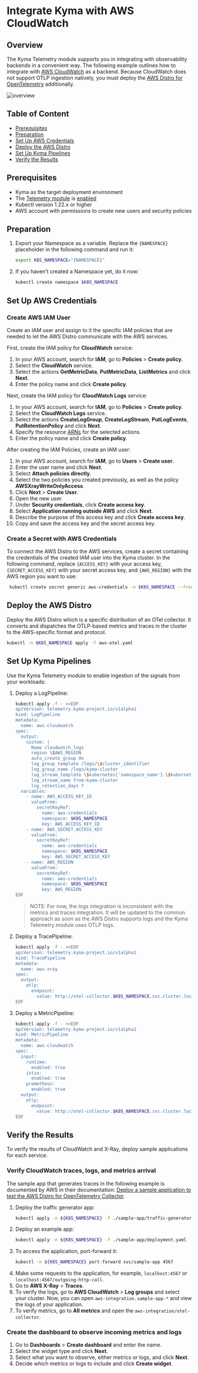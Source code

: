 # Integrate Kyma with AWS CloudWatch

## Overview

The Kyma Telemetry module supports you in integrating with observability backends in a convenient way. The following example outlines how to integrate with [AWS CloudWatch](https://aws.amazon.com/cloudwatch) as a backend. Because CloudWatch does not support OTLP ingestion natively, you must deploy the [AWS Distro for OpenTelemetry](https://aws-otel.github.io) additionally.

![overview](../assets/cloudwatch.drawio.svg)

## Table of Content

- [Prerequisites](#prerequisites)
- [Preparation](#preparation)
- [Set Up AWS Credentials](#set-up-aws-credentials)
- [Deploy the AWS Distro](#deploy-the-aws-distro)
- [Set Up Kyma Pipelines](#set-up-kyma-pipelines)
- [Verify the Results](#verify-the-results)

## Prerequisites

- Kyma as the target deployment environment
- The [Telemetry module](https://kyma-project.io/#/telemetry-manager/user/README) is [enabled](https://kyma-project.io/#/02-get-started/01-quick-install)
- Kubectl version 1.22.x or higher
- AWS account with permissions to create new users and security policies


## Preparation

1. Export your Namespace as a variable. Replace the `{NAMESPACE}` placeholder in the following command and run it:

    ```bash
    export K8S_NAMESPACE="{NAMESPACE}"
    ```
1. If you haven't created a Namespace yet, do it now:
    ```bash
    kubectl create namespace $K8S_NAMESPACE
    ```
## Set Up AWS Credentials

### Create AWS IAM User

Create an IAM user and assign to it the specific IAM policies that are needed to let the AWS Distro communicate with the AWS services.

First, create the IAM policy for **CloudWatch** service:
1. In your AWS account, search for **IAM**, go to **Policies** > **Create policy**.
1. Select the **CloudWatch** service.
1. Select the actions **GetMetricData**, **PutMetricData**, **ListMetrics** and click **Next**.
1. Enter the policy name and click **Create policy**.

Next, create the IAM policy for **CloudWatch Logs** service:
1. In your AWS account, search for **IAM**, go to **Policies** > **Create policy**.
1. Select the **CloudWatch Logs** service.
1. Select the actions **CreateLogGroup**, **CreateLogStream**, **PutLogEvents**, **PutRetentionPolicy** and click **Next**.
1. Specify the resource [ARNs](https://docs.aws.amazon.com/IAM/latest/UserGuide/reference-arns.html) for the selected actions.
1. Enter the policy name and click **Create policy**.

After creating the IAM Policies, create an IAM user:
1. In your AWS account, search for **IAM**, go to **Users** > **Create user**.
1. Enter the user name and click **Next**.
1. Select **Attach policies directly**.
1. Select the two policies you created previously, as well as the policy **AWSXrayWriteOnlyAccess**.
1. Click **Next** > **Create User**.
1. Open the new user.
1. Under **Security credentials**, click **Create access key**.
1. Select **Application running outside AWS** and click **Next**.
1. Describe the purpose of this access key and click **Create access key**.
1. Copy and save the access key and the secret access key.

### Create a Secret with AWS Credentials

To connect the AWS Distro to the AWS services, create a secret containing the credentials of the created IAM user into the Kyma cluster. In the following command, replace `{ACCESS_KEY}` with your access key, `{SECRET_ACCESS_KEY}` with your secret access key, and `{AWS_REGION}` with the AWS region you want to use:
 
```bash
 kubectl create secret generic aws-credentials -n $K8S_NAMESPACE --from-literal=AWS_ACCESS_KEY_ID={ACCESS_KEY} --from-literal=AWS_SECRET_ACCESS_KEY={SECRET_ACCESS_KEY} --from-literal=AWS_REGION={AWS_REGION}
 ```

## Deploy the AWS Distro

Deploy the AWS Distro which is a specific distribution of an OTel collector. It converts and dispatches the OTLP-based metrics and traces in the cluster to the AWS-specific format and protocol.

 ```bash
 kubectl -n $K8S_NAMESPACE apply -f aws-otel.yaml
 ```

## Set Up Kyma Pipelines

Use the Kyma Telemetry module to enable ingestion of the signals from your workloads:

1. Deploy a LogPipeline:
   ```bash
   kubectl apply -f - <<EOF
   apiVersion: telemetry.kyma-project.io/v1alpha1
   kind: LogPipeline
   metadata:
     name: aws-cloudwatch
   spec:
     output:
       custom: |
         Name cloudwatch_logs
         region \$AWS_REGION
         auto_create_group On
         log_group_template /logs/\$cluster_identifier
         log_group_name /logs/kyma-cluster         
         log_stream_template \$kubernetes['namespace_name'].\$kubernetes['pod_name'].\$kubernetes['container_name']
         log_stream_name from-kyma-cluster
         log_retention_days 7
     variables:
       - name: AWS_ACCESS_KEY_ID
         valueFrom:
           secretKeyRef:
             name: aws-credentials
             namespace: $K8S_NAMESPACE
             key: AWS_ACCESS_KEY_ID
       - name: AWS_SECRET_ACCESS_KEY
         valueFrom:
           secretKeyRef:
             name: aws-credentials
             namespace: $K8S_NAMESPACE
             key: AWS_SECRET_ACCESS_KEY
       - name: AWS_REGION
         valueFrom:
           secretKeyRef:
             name: aws-credentials
             namespace: $K8S_NAMESPACE
             key: AWS_REGION
   EOF
   ```
   > NOTE: For now, the logs integration is inconsistent with the metrics and traces integration. It will be updated to the common approach as soon as the AWS Distro supports logs and the Kyma Telemetry module uses OTLP logs.

2. Deploy a TracePipeline:
   ```bash
   kubectl apply -f - <<EOF
   apiVersion: telemetry.kyma-project.io/v1alpha1
   kind: TracePipeline
   metadata:
     name: aws-xray
   spec:
     output:
       otlp:
         endpoint:
           value: http://otel-collector.$K8S_NAMESPACE.svc.cluster.local:4317
   EOF
   ```

3. Deploy a MetricPipeline:
   ```bash
   kubectl apply -f - <<EOF
   apiVersion: telemetry.kyma-project.io/v1alpha1
   kind: MetricPipeline
   metadata:
     name: aws-cloudwatch
   spec:
     input:
       runtime:
         enabled: true
       istio:
         enabled: true
       prometheus:
         enabled: true
     output:
       otlp:
         endpoint:
           value: http://otel-collector.$K8S_NAMESPACE.svc.cluster.local:4317
   EOF
   ```

## Verify the Results

To verify the results of CloudWatch and X-Ray, deploy sample applications for each service.

### Verify CloudWatch traces, logs, and metrics arrival

The sample app that generates traces in the following example is documented by AWS in their documentation: [Deploy a sample application to test the AWS Distro for OpenTelemetry Collector](https://docs.aws.amazon.com/eks/latest/userguide/sample-app.html).
1. Deploy the traffic generator app:
    ```bash
    kubectl apply -n ${K8S_NAMESPACE} -f ./sample-app/traffic-generator.yaml
    ```
1. Deploy an example app:
    ```bash
    kubectl apply -n ${K8S_NAMESPACE} -f ./sample-app/deployment.yaml
    ```
1. To access the application, port-forward it:
    ```bash
    kubectl -n ${K8S_NAMESPACE} port-forward svc/sample-app 4567
    ```
1. Make some requests to the application, for example, `localhost:4567` or `localhost:4567/outgoing-http-call`.
1. Go to **AWS X-Ray** > **Traces**.
1. To verify the logs, go to **AWS CloudWatch** > **Log groups** and select your cluster. Now, you can open `aws-integration.sample-app-*` and view the logs of your application.
1. To verify metrics, go to **All metrics** and open the `aws-integration/otel-collector`.

### Create the dashboard to observe incoming metrics and logs

1. Go to **Dashboards** > **Create dashboard** and enter the name.
1. Select the widget type and click **Next**.
1. Select what you want to observe, either metrics or logs, and click **Next**.
1. Decide which metrics or logs to include and click **Create widget**.
